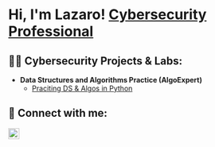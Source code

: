 <h1>Hi, I'm Lazaro! <a href="https://www.linkedin.com/in/lazaro-rivera-5a13b5233/">Cybersecurity Professional</a>
<h2>👨‍💻 Cybersecurity Projects & Labs:</h2>

- <b>Data Structures and Algorithms Practice (AlgoExpert)</b>
  - [Praciting DS & Algos in Python](https://github.com/joshmadakor1/Algorithms-Practice)

<h2> 🤳 Connect with me:</h2>

[<img align="left" alt="LazaroRivera | LinkedIn" width="22px" src="https://cdn.jsdelivr.net/npm/simple-icons@v3/icons/linkedin.svg" />][linkedin]

[linkedin]: https://www.linkedin.com/in/lazaro-rivera-5a13b5233/
<!--
